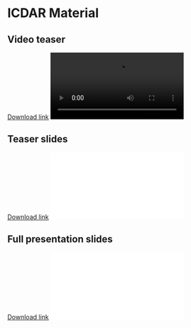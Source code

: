 # ICDAR Material

## Video teaser
<a href="../res/Comp-ST_04-teaser.mp4">Download link</a>
<video style="max-width:100%; height:auto" controls>
    <source src="../res/Comp-ST_04-teaser.mp4" type="video/mp4">
    Sorry, your browser does not support the video tag.
    <br/>
    However, you can still download the video teaser by clicking <a href="res/Comp-ST_04-teaser.mp4">here</a>).
</video>

## Teaser slides
<a href="../res/teaser_slides_v20210729-1106.pdf">Download link</a>
<embed src="../res/teaser_slides_v20210729-1106.pdf" style="max-width:100%; height:auto"  type="application/pdf">

## Full presentation slides
<a href="../res/presentation_slides_v20210729-1106.pdf">Download link</a>
<embed src="../res/presentation_slides_v20210729-1106.pdf" style="max-width:100%; height:auto"  type="application/pdf">
